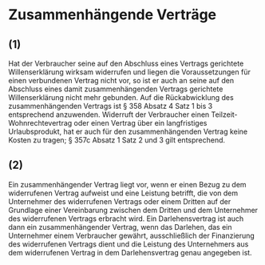 # Zusammenhängende Verträge



## (1)

 Hat der Verbraucher seine auf den Abschluss eines Vertrags gerichtete Willenserklärung wirksam widerrufen und liegen die Voraussetzungen für einen verbundenen Vertrag nicht vor, so ist er auch an seine auf den Abschluss eines damit zusammenhängenden Vertrags gerichtete Willenserklärung nicht mehr gebunden. Auf die Rückabwicklung des zusammenhängenden Vertrags ist § 358 Absatz 4 Satz 1 bis 3 entsprechend anzuwenden. Widerruft der Verbraucher einen Teilzeit-Wohnrechtevertrag oder einen Vertrag über ein langfristiges Urlaubsprodukt, hat er auch für den zusammenhängenden Vertrag keine Kosten zu tragen; § 357c Absatz 1 Satz 2 und 3 gilt entsprechend.

## (2)

 Ein zusammenhängender Vertrag liegt vor, wenn er einen Bezug zu dem widerrufenen Vertrag aufweist und eine Leistung betrifft, die von dem Unternehmer des widerrufenen Vertrags oder einem Dritten auf der Grundlage einer Vereinbarung zwischen dem Dritten und dem Unternehmer des widerrufenen Vertrags erbracht wird. Ein Darlehensvertrag ist auch dann ein zusammenhängender Vertrag, wenn das Darlehen, das ein Unternehmer einem Verbraucher gewährt, ausschließlich der Finanzierung des widerrufenen Vertrags dient und die Leistung des Unternehmers aus dem widerrufenen Vertrag in dem Darlehensvertrag genau angegeben ist. 

